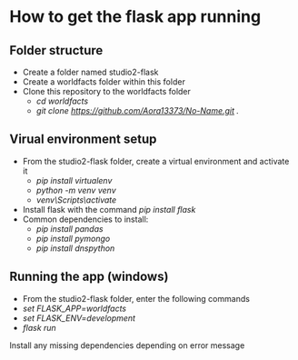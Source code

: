 # How to get the flask app running

## Folder structure
* Create a folder named studio2-flask
* Create a worldfacts folder within this folder
* Clone this repository to the worldfacts folder
    * _cd worldfacts_
    * _git clone https://github.com/Aora13373/No-Name.git ._

## Virual environment setup
* From the studio2-flask folder, create a virtual environment and activate it
    * _pip install virtualenv_
    * _python -m venv venv_
    * _venv\Scripts\activate_
* Install flask with the command _pip install flask_
* Common dependencies to install: 
    * _pip install pandas_
    * _pip install pymongo_
    * _pip install dnspython_


## Running the app (windows)
* From the studio2-flask folder, enter the following commands
* _set FLASK\_APP=worldfacts_ 
* _set FLASK\_ENV=development_ 
* _flask run_

Install any missing dependencies depending on error message
